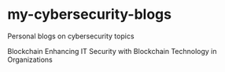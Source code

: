 # my-cybersecurity-blogs
Personal blogs on cybersecurity topics


Blockchain
  Enhancing IT Security with Blockchain Technology in Organizations
